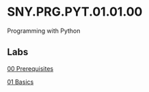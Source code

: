 # SNY.PRG.PYT.01.01.00

Programming with Python

## Labs

[00 Prerequisites](labs/00-Prerequisites/README.md)

[01 Basics](labs/01-Basics/README.md)

